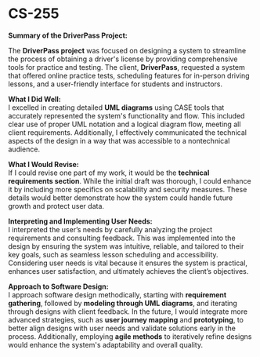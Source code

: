 # CS-255
**Summary of the DriverPass Project:**

The **DriverPass project** was focused on designing a system to streamline the process of obtaining a driver's license by providing comprehensive tools for practice and testing. The client, **DriverPass**, requested a system that offered online practice tests, scheduling features for in-person driving lessons, and a user-friendly interface for students and instructors.  

**What I Did Well:**  
I excelled in creating detailed **UML diagrams** using CASE tools that accurately represented the system's functionality and flow. This included clear use of proper UML notation and a logical diagram flow, meeting all client requirements. Additionally, I effectively communicated the technical aspects of the design in a way that was accessible to a nontechnical audience.

**What I Would Revise:**  
If I could revise one part of my work, it would be the **technical requirements section**. While the initial draft was thorough, I could enhance it by including more specifics on scalability and security measures. These details would better demonstrate how the system could handle future growth and protect user data.

**Interpreting and Implementing User Needs:**  
I interpreted the user’s needs by carefully analyzing the project requirements and consulting feedback. This was implemented into the design by ensuring the system was intuitive, reliable, and tailored to their key goals, such as seamless lesson scheduling and accessibility. Considering user needs is vital because it ensures the system is practical, enhances user satisfaction, and ultimately achieves the client’s objectives.

**Approach to Software Design:**  
I approach software design methodically, starting with **requirement gathering**, followed by **modeling through UML diagrams**, and iterating through designs with client feedback. In the future, I would integrate more advanced strategies, such as **user journey mapping** and **prototyping**, to better align designs with user needs and validate solutions early in the process. Additionally, employing **agile methods** to iteratively refine designs would enhance the system's adaptability and overall quality.

